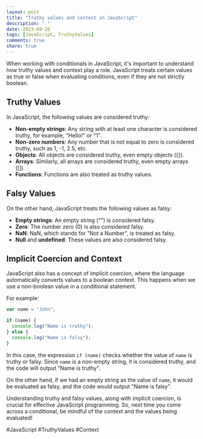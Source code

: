 ```yaml
---
layout: post
title: "Truthy values and context in JavaScript"
description: " "
date: 2023-09-26
tags: [JavaScript, TruthyValues]
comments: true
share: true
---
```


When working with conditionals in JavaScript, it's important to understand how truthy values and context play a role. JavaScript treats certain values as true or false when evaluating conditions, even if they are not strictly boolean.

## Truthy Values
In JavaScript, the following values are considered truthy:
- **Non-empty strings**: Any string with at least one character is considered truthy, for example, "Hello!" or "1".
- **Non-zero numbers**: Any number that is not equal to zero is considered truthy, such as 1, -1, 2.5, etc.
- **Objects**: All objects are considered truthy, even empty objects ({}).
- **Arrays**: Similarly, all arrays are considered truthy, even empty arrays ([]).
- **Functions**: Functions are also treated as truthy values.

## Falsy Values
On the other hand, JavaScript treats the following values as falsy:
- **Empty strings**: An empty string ("") is considered falsy.
- **Zero**: The number zero (0) is also considered falsy.
- **NaN**: NaN, which stands for "Not a Number", is treated as falsy.
- **Null** and **undefined**: These values are also considered falsy.

## Implicit Coercion and Context
JavaScript also has a concept of implicit coercion, where the language automatically converts values to a boolean context. This happens when we use a non-boolean value in a conditional statement.

For example:
```javascript
var name = "John";

if (name) {
  console.log("Name is truthy");
} else {
  console.log("Name is falsy");
}
```

In this case, the expression `if (name)` checks whether the value of `name` is truthy or falsy. Since `name` is a non-empty string, it is considered truthy, and the code will output "Name is truthy".

On the other hand, if we had an empty string as the value of `name`, it would be evaluated as falsy, and the code would output "Name is falsy".

Understanding truthy and falsy values, along with implicit coercion, is crucial for effective JavaScript programming. So, next time you come across a conditional, be mindful of the context and the values being evaluated!

#JavaScript #TruthyValues #Context